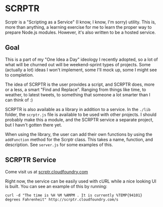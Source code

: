 SCRPTR
======

Scrptr is a "Scripting as a Service" (I know, I know, I'm sorry) utility. This is, more than anything, a learning exercise for me to learn the proper way to prepare Node.js modules. However, it's also written to be a hosted service.

Goal
----

This is a part of my "One Idea a Day" ideology I recently adopted, so a lot of what will be churned out will be weekend-sprint types of projects. Some (actually a lot) ideas I won't implement, some I'll mock up, some I might see to completion.

The idea of SCRPTR is the user provides a script, and SCRPTR does, more or a less, a smart "Find and Replace". Ranging from things like time, to weather, to latest tweets, to something that someone a lot smarter than I can think of :)

SCRPTR is also available as a library in addition to a service. In the `./lib` folder, the `scrptr.js` file is available to be used with other projects. I should probably make this a module, and the SCRPTR service a separate project, but I havn't gotten there yet.

When using the library, the user can add their own functions by using the `addFunction` method for the Scrptr class. This takes a name, function, and description. See `server.js` for some examples of this.

SCRPTR Service
--------------

Come visit us at [scrptr.cloudfoundry.com](http://scrptr.cloudfoundry.com)

Right now, the service can be easily used with cURL while a nice looking UI is built. You can see an example of this by running:
```
curl -d "The time is %H %M %AMPM . It is currently %TEMP{94101} degrees Fahrenheit" http://scrptr.cloudfoundry.com/s
```